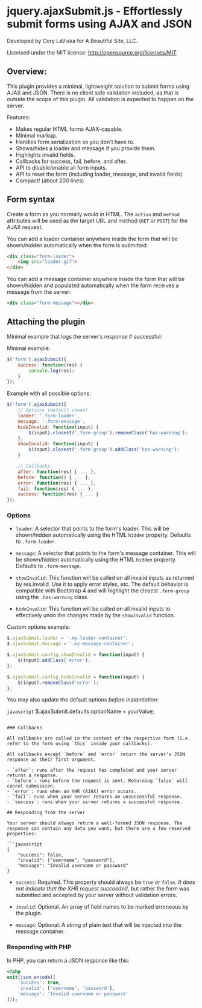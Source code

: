 # jquery.ajaxSubmit.js - Effortlessly submit forms using AJAX and JSON

Developed by Cory LaViska for A Beautiful Site, LLC.

Licensed under the MIT license: http://opensource.org/licenses/MIT

## Overview:

This plugin provides a minimal, lightweight solution to submit forms using AJAX and JSON. There is no client side validation included, as that is outside the scope of this plugin. All validation is expected to happen on the server.

Features:

- Makes regular HTML forms AJAX-capable.
- Minimal markup.
- Handles form serialization so you don't have to.
- Shows/hides a loader and message if you provide them.
- Highlights invalid fields.
- Callbacks for success, fail, before, and after.
- API to disable/enable all form inputs.
- API to reset the form (including loader, message, and invalid fields)
- Compact! (about 200 lines)

## Form syntax

Create a form as you normally would in HTML. The `action` and `method` attributes will be used as the target URL and method (`GET` or `POST`) for the AJAX request.

You can add a loader container anywhere inside the form that will be shown/hidden automatically when the form is submitted:

```html
<div class="form-loader">
    <img src="loader.gif">
</div>
```

You can add a message container anywhere inside the form that will be shown/hidden and populated automatically when the form receives a message from the server:

```html
<div class="form-message"></div>
```

## Attaching the plugin

Minimal example that logs the server's response if successful:

Minimal example:

```javascript
$('form').ajaxSubmit({
    success: function(res) {
        console.log(res);
    }
});
```

Example with all possible options:

```javascript
$('form').ajaxSubmit({
    // Options (default shown)
    loader: '.form-loader',
    message: '.form-message',
    hideInvalid: function(input) {
        $(input).closest('.form-group').removeClass('has-warning');
    },
    showInvalid: function(input) {
        $(input).closest('.form-group').addClass('has-warning');
    }

    // Callbacks
    after: function(res) { ... },
    before: function() { ... },
    error: function(res) { ... },
    fail: function(res) { ... },
    success: function(res) { ... }
});
```

### Options

- `loader`: A selector that points to the form's loader. This will be shown/hidden automatically using the HTML `hidden` property. Defaults to `.form-loader`.

- `message`: A selector that points to the form's message container. This will be shown/hidden automatically using the HTML `hidden` property. Defaults to `.form-message`.

- `showInvalid`: This function will be called on all invalid inputs as returned by res.invalid. Use it to apply error styles, etc. The default behavior is compatible with Bootstrap 4 and will highlight the closest `.form-group` using the `.has-warning` class.

- `hideInvalid`: This function will be called on all invalid inputs to effectively undo the changes made by the `showInvalid` function.

Custom options example:

```javascript
$.ajaxSubmit.loader = '.my-loader-container';
$.ajaxSubmit.message = '.my-message-container';

$.ajaxSubmit.config.showInvalid = function(input) {
    $(input).addClass('error');
};

$.ajaxSubmit.config.hideInvalid = function(input) {
    $(input).removeClass('error');
};
```

You may also update the default options *before instantiation*:

```javascript```
$.ajaxSubmit.defaults.optionName = yourValue;
```

### Callbacks

All callbacks are called in the context of the respective form (i.e. refer to the form using `this` inside your callbacks).

All callbacks except `before` and `error` return the server's JSON response as their first argument.

- `after`: runs after the request has completed and your server returns a response.
- `before`: runs before the request is sent. Returning `false` will cancel submission.
- `error`: runs when an XHR (AJAX) error occurs.
- `fail`: runs when your server returns an unsuccessful response.
- `success`: runs when your server returns a successful response.

## Responding from the server

Your server should always return a well-formed JSON response. The response can contain any data you want, but there are a few reserved properties:

```javascript
{
    "success": false,
    "invalid": ["username", "password"],
    "message": "Invalid username or password"
}
```

- `success`: Required. This property should always be `true` or `false`. *It does not indicate that the XHR request succeeded*, but rather the form was submitted and accepted by your server without validation errors.

- `invalid`: Optional. An array of field names to be marked erroneous by the plugin.

- `message`: Optional. A string of plain text that will be injected into the message container.

### Responding with PHP

In PHP, you can return a JSON response like this:

```php
<?php
exit(json_encode([
    'success': true,
    'invalid': ['username', 'password'],
    'message': 'Invalid username or password'
]));
```